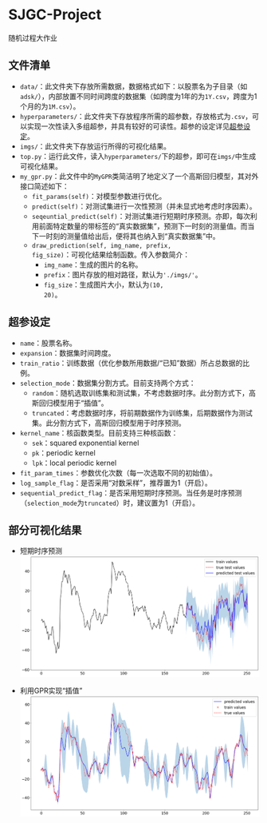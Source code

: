 # SJGC-Project

随机过程大作业

## 文件清单

- <code>data/</code>：此文件夹下存放所需数据，数据格式如下：以股票名为子目录（如<code>adsk/</code>），内部放置不同时间跨度的数据集（如跨度为1年的为<code>1Y.csv</code>，跨度为1个月的为<code>1M.csv</code>）。
- <code>hyperparameters/</code>：此文件夹下存放程序所需的超参数，存放格式为<code>.csv</code>，可以实现一次性读入多组超参，并具有较好的可读性。超参的设定详见[超参设定](#超参设定)。
- <code>imgs/</code>：此文件夹下存放运行所得的可视化结果。
- <code>top.py</code>：运行此文件，读入<code>hyperparameters/</code>下的超参，即可在<code>imgs/</code>中生成可视化结果。
- <code>my_gpr.py</code>：此文件中的<code>MyGPR</code>类简洁明了地定义了一个高斯回归模型，其对外接口简述如下：
  - <code>fit_params(self)</code>：对模型参数进行优化。
  - <code>predict(self)</code>：对测试集进行一次性预测（并未显式地考虑时序因素）。
  - <code>seqeuntial_predict(self)</code>：对测试集进行短期时序预测。亦即，每次利用前面特定数量的带标签的“真实数据集”，预测下一时刻的测量值。而当下一时刻的测量值给出后，便将其也纳入到“真实数据集”中。
  - <code>draw_prediction(self, img_name, prefix, fig_size)</code>：可视化结果绘制函数。传入参数简介：
    - <code>img_name</code>：生成的图片的名称。
    - <code>prefix</code>：图片存放的相对路径，默认为<code>'./imgs/'</code>。
    - <code>fig_size</code>：生成图片大小，默认为<code>(10, 20)</code>。

## 超参设定

- <code>name</code>：股票名称。
- <code>expansion</code>：数据集时间跨度。
- <code>train_ratio</code>：训练数据（优化参数所用数据/“已知”数据）所占总数据的比例。
- <code>selection_mode</code>：数据集分割方式。目前支持两个方式：
  - <code>random</code>：随机选取训练集和测试集，不考虑数据时序。此分割方式下，高斯回归模型用于“插值”。
  - <code>truncated</code>：考虑数据时序，将前期数据作为训练集，后期数据作为测试集。此分割方式下，高斯回归模型用于时序预测。
- <code>kernel_name</code>：核函数类型。目前支持三种核函数：
  - <code>sek</code>：squared exponential kernel
  - <code>pk</code>：periodic kernel
  - <code>lpk</code>：local periodic kernel
- <code>fit_param_times</code>：参数优化次数（每一次选取不同的初始值）。
- <code>log_sample_flag</code>：是否采用“对数采样”，推荐置为1（开启）。
- <code>sequential_predict_flag</code>：是否采用短期时序预测。当任务是时序预测（<code>selection_mode</code>为<code>truncated</code>）时，建议置为1（开启）。

## 部分可视化结果

- 短期时序预测
![短期序列预测](imgs/adsk_1Y_tr_0.7_sm_truncated_kn_lpk_spf_1.png)

- 利用GPR实现“插值”
![利用GPR实现“插值”](imgs/adsk_1Y_tr_0.3_sm_random_kn_lpk.png)

